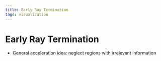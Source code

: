 ```yaml
---
title: Early Ray Termination
tags: visualization
---
```


# Early Ray Termination
- General acceleration idea: neglect regions with irrelevant information








































































